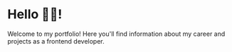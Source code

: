 # Hello 👋🏼!

Welcome to my portfolio!
Here you'll find information about my career and projects as a frontend developer.

